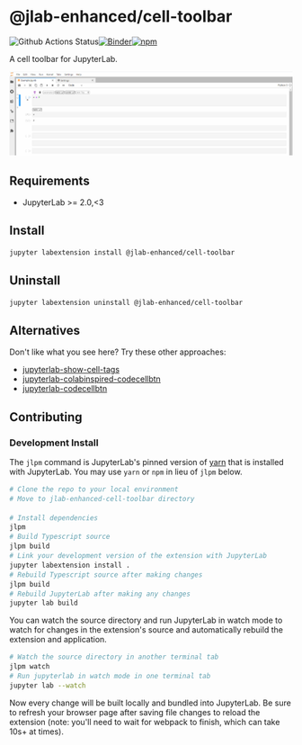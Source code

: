 # @jlab-enhanced/cell-toolbar

![Github Actions Status](https://github.com/fcollonval/jlab-enhanced-cell-toolbar/workflows/Build/badge.svg)[![Binder](https://mybinder.org/badge_logo.svg)](https://mybinder.org/v2/gh/fcollonval/jlab-enhanced-cell-toolbar/main?urlpath=lab)[![npm](https://img.shields.io/npm/v/@jlab-enhanced/cell-toolbar)](https://www.npmjs.com/package/@jlab-enhanced/cell-toolbar)

A cell toolbar for JupyterLab.

![Demonstration](./demo_cell_toolbar.gif)

## Requirements

- JupyterLab >= 2.0,<3

## Install

```bash
jupyter labextension install @jlab-enhanced/cell-toolbar
```

## Uninstall

```bash
jupyter labextension uninstall @jlab-enhanced/cell-toolbar
```

## Alternatives

Don't like what you see here? Try these other approaches:

- [jupyterlab-show-cell-tags](https://github.com/mje-nz/jupyterlab-show-cell-tags)
- [jupyterlab-colabinspired-codecellbtn](https://github.com/eddienko/jupyterlab-colabinspired-codecellbtn)
- [jupyterlab-codecellbtn](https://github.com/ibqn/jupyterlab-codecellbtn)

## Contributing

### Development Install

The `jlpm` command is JupyterLab's pinned version of
[yarn](https://yarnpkg.com/) that is installed with JupyterLab. You may use
`yarn` or `npm` in lieu of `jlpm` below.

```bash
# Clone the repo to your local environment
# Move to jlab-enhanced-cell-toolbar directory

# Install dependencies
jlpm
# Build Typescript source
jlpm build
# Link your development version of the extension with JupyterLab
jupyter labextension install .
# Rebuild Typescript source after making changes
jlpm build
# Rebuild JupyterLab after making any changes
jupyter lab build
```

You can watch the source directory and run JupyterLab in watch mode to watch for changes in the extension's source and automatically rebuild the extension and application.

```bash
# Watch the source directory in another terminal tab
jlpm watch
# Run jupyterlab in watch mode in one terminal tab
jupyter lab --watch
```

Now every change will be built locally and bundled into JupyterLab. Be sure to refresh your browser page after saving file changes to reload the extension (note: you'll need to wait for webpack to finish, which can take 10s+ at times).
